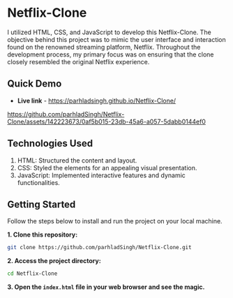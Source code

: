 # Netflix-Clone

I utilized HTML, CSS, and JavaScript to develop this Netflix-Clone. The objective behind this project was to mimic the user interface and interaction found on the renowned streaming platform, Netflix. Throughout the development process, my primary focus was on ensuring that the clone closely resembled the original Netflix experience.

## Quick Demo

- **Live link** - https://parhladsingh.github.io/Netflix-Clone/
  

https://github.com/parhladSingh/Netflix-Clone/assets/142223673/0af5b015-23db-45a6-a057-5dabb0144ef0



## Technologies Used

1. HTML: Structured the content and layout.
2. CSS: Styled the elements for an appealing visual presentation.
3. JavaScript: Implemented interactive features and dynamic functionalities.

## Getting Started 

Follow the steps below to install and run the project on your local machine.

**1. Clone this repository:**
  ```bash
  git clone https://github.com/parhladSingh/Netflix-Clone.git
  ```

**2. Access the project directory:**
  ```bash
  cd Netflix-Clone
  ```
**3. Open the `index.html` file in your web browser and see the magic.**
